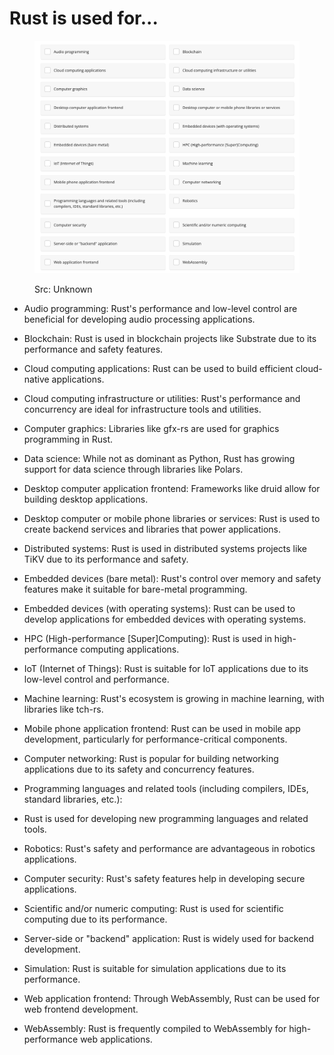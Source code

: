 # Rust is used for...

<figure><img src="../../assets/Rust_Programming_Categories.png" alt=""><figcaption><p>Src: Unknown</p></figcaption></figure>

* Audio programming: Rust's performance and low-level control are beneficial for developing audio processing applications.

* Blockchain: Rust is used in blockchain projects like Substrate due to its performance and safety features.

* Cloud computing applications: Rust can be used to build efficient cloud-native applications.

* Cloud computing infrastructure or utilities: Rust's performance and concurrency are ideal for infrastructure tools and utilities.

* Computer graphics: Libraries like gfx-rs are used for graphics programming in Rust.

* Data science: While not as dominant as Python, Rust has growing support for data science through libraries like Polars.

* Desktop computer application frontend: Frameworks like druid allow for building desktop applications.

* Desktop computer or mobile phone libraries or services: Rust is used to create backend services and libraries that power applications.

* Distributed systems: Rust is used in distributed systems projects like TiKV due to its performance and safety.

* Embedded devices (bare metal): Rust's control over memory and safety features make it suitable for bare-metal programming.

* Embedded devices (with operating systems): Rust can be used to develop applications for embedded devices with operating systems.

* HPC (High-performance [Super]Computing): Rust is used in high-performance computing applications.

* IoT (Internet of Things): Rust is suitable for IoT applications due to its low-level control and performance.

* Machine learning: Rust's ecosystem is growing in machine learning, with libraries like tch-rs.

* Mobile phone application frontend: Rust can be used in mobile app development, particularly for performance-critical components.

* Computer networking: Rust is popular for building networking applications due to its safety and concurrency features.

* Programming languages and related tools (including compilers, IDEs, standard libraries, etc.): 

* Rust is used for developing new programming languages and related tools.

* Robotics: Rust's safety and performance are advantageous in robotics applications.

* Computer security: Rust's safety features help in developing secure applications.

* Scientific and/or numeric computing: Rust is used for scientific computing due to its performance.

* Server-side or "backend" application: Rust is widely used for backend development.

* Simulation: Rust is suitable for simulation applications due to its performance.

* Web application frontend: Through WebAssembly, Rust can be used for web frontend development.

* WebAssembly: Rust is frequently compiled to WebAssembly for high-performance web applications.